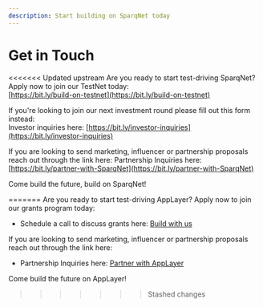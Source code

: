 ```yaml
---
description: Start building on SparqNet today
---
```


# Get in Touch

<<<<<<< Updated upstream
Are you ready to start test-driving SparqNet? Apply now to join our TestNet today: [\
](https://bit.ly/Partner-with-Sparqnet)[ ](https://bit.ly/build-on-testnet)[https://bit.ly/build-on-testnet](https://bit.ly/build-on-testnet)

If you're looking to join our next investment round please fill out this form instead:\
Investor inquiries here: [https://bit.ly/investor-inquiries](https://bit.ly/investor-inquiries)

If you are looking to send marketing, influencer or partnership proposals reach out through the link here: Partnership Inquiries here: [https://bit.ly/partner-with-SparqNet](https://bit.ly/partner-with-SparqNet)

Come build the future, build on SparqNet!

=======
Are you ready to start test-driving AppLayer? Apply now to join our grants program today:

* Schedule a call to discuss grants here: [Build with us](https://calendly.com/d/2nd-d82-dsj)

If you are looking to send marketing, influencer or partnership proposals reach out through the link here:

* Partnership Inquiries here: [Partner with AppLayer](https://calendly.com/d/2nd-d82-dsj)

Come build the future on AppLayer!
>>>>>>> Stashed changes
